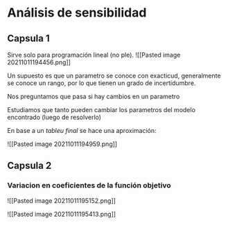 # Análisis de sensibilidad
## Capsula 1
Sirve solo para programación lineal (no ple).
![[Pasted image 20211011194456.png]]

Un supuesto es que un parametro se conoce con exacticud, generalmente se conoce un rango, por lo que tienen un grado de incertidumbre.

Nos preguntamos que pasa si hay cambios en un parametro

Estudiamos que tanto pueden cambiar los parametros del modelo encontrado (luego de resolverlo)

En base a un _tableu final_ se hace una aproximación:

![[Pasted image 20211011194959.png]]

## Capsula 2

### Variacion en coeficientes de la función objetivo

![[Pasted image 20211011195152.png]]

![[Pasted image 20211011195413.png]]